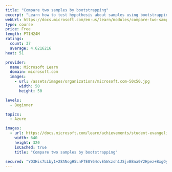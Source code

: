 ```yaml
---
title: "Compare two samples by bootstrapping"
excerpt: "Learn how to test hypothesis about samples using bootstrapping"
webUrl: https://docs.microsoft.com/en-us/learn/modules/compare-two-samples-by-bootstrapping/
type: course
price: Free
length: PT1H24M
ratings:
  count: 37
  average: 4.6216216
heat: 51

provider:
  name: Microsoft Learn
  domain: microsoft.com
  images:
    - url: /assets/images/organizations/microsoft.com-50x50.jpg
      width: 50
      height: 50

levels:
  - Beginner

topics:
  - Azure

images:
  - url: https://docs.microsoft.com/learn/achievements/student-evangelism/compare-two-samples-by-bootstrapping-social.png
    width: 640
    height: 320
    isCached: true
    title: "Compare two samples by bootstrapping"

secured: "YO3His7LLby1+28ANogH5LnFTE8Y64cvE5Wxzsh1JSjvBBna0Y2Hpez+BxgOyL31ekGUtDZo2zkWgCVzDUj6kSmVCDA0/DL1A0Hu8sArTXWeB8nRRL9PUFrDR2sYC0Bsn+0pdQ8akqTlinbUXTE4Vr4wjO9GCpfxeuFbLV0DkykSeIyP6Xki8xU6txz/hpY/izCICODxfDSvCnDgPR3DUQJFohK3eyAARRI5g+XFVHeN5/cNGoqqZTVabN7QNWHQaLHEbjOO23pE569IcAvCPdpihgqHyjVczEnDNnl6nv4fBaYmAK0dL5sZVatzQSVtrJHDfcK6NbfSw21OGdf8YEGLvZqlfXbebd6vokoUwnmDHRm2leZ0MiyhJmO8IIgxO5tvlI7II2xG20kfa2kfNg==;6yJElelbPbRb2GTxAIvcsg=="
---
```


